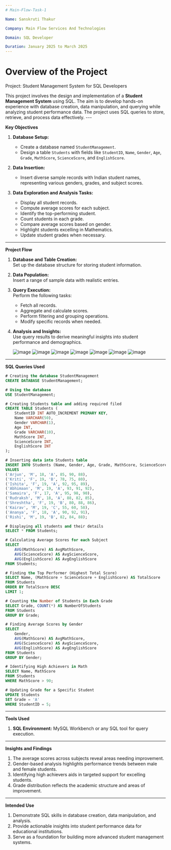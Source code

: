 ```yaml
---
# Main-Flow-Task-1

Name: Sanskruti Thakur

Company: Main Flow Services And Technologies

Domain: SQL Developer

Duration: January 2025 to March 2025
---
```


# Overview of the Project

Project: Student Management System for SQL Developers  

This project involves the design and implementation of a **Student Management System** using SQL. The aim is to develop hands-on experience with database creation, data manipulation, and querying while analyzing student performance data. The project uses SQL queries to store, retrieve, and process data effectively.  ---

**Key Objectives**  

1. **Database Setup:**  
   - Create a database named `StudentManagement`.  
   - Design a table `Students` with fields like `StudentID`, `Name`, `Gender`, `Age`, `Grade`, `MathScore`, `ScienceScore`, and `EnglishScore`.  

2. **Data Insertion:**  
   - Insert diverse sample records with Indian student names, representing various genders, grades, and subject scores.  

3. **Data Exploration and Analysis Tasks:**  
   - Display all student records.  
   - Compute average scores for each subject.  
   - Identify the top-performing student.  
   - Count students in each grade.  
   - Compare average scores based on gender.  
   - Highlight students excelling in Mathematics.  
   - Update student grades when necessary.  

---

**Project Flow**

1. **Database and Table Creation:**  
   Set up the database structure for storing student information.  

2. **Data Population:**  
   Insert a range of sample data with realistic entries.  

3. **Query Execution:**  
   Perform the following tasks:  
   - Fetch all records.  
   - Aggregate and calculate scores.  
   - Perform filtering and grouping operations.  
   - Modify specific records when needed.  

4. **Analysis and Insights:**  
   Use query results to derive meaningful insights into student performance and demographics.

   ![image](https://github.com/user-attachments/assets/de773056-0a71-4575-90d6-e1d6fc318b0f)
   ![image](https://github.com/user-attachments/assets/5f58e92b-d097-4a4d-8fcd-baf036629334)
   ![image](https://github.com/user-attachments/assets/e29287ee-f0c0-4856-83be-175537a282a8)
   ![image](https://github.com/user-attachments/assets/5d7c5ee6-defd-4274-b541-9da202886bc4)
   ![image](https://github.com/user-attachments/assets/3c833233-573a-48a3-a4f0-c247160f47d5)
   ![image](https://github.com/user-attachments/assets/f40bd120-fadb-419b-82bc-d34d0072a988)
   ![image](https://github.com/user-attachments/assets/8347cb17-2b7c-4bd2-8fbe-5b77d16fc99b)

---

**SQL Queries Used**  

```sql
# Creating the database StudentManagement
CREATE DATABASE StudentManagement;

# Using the database
USE StudentManagement;

# Creating Students table and adding required filed
CREATE TABLE Students (
    StudentID INT AUTO_INCREMENT PRIMARY KEY,
    Name VARCHAR(50),
    Gender VARCHAR(1),
    Age INT,
    Grade VARCHAR(10),
    MathScore INT,
    ScienceScore INT,
    EnglishScore INT
);

# Inserting data into Students table
INSERT INTO Students (Name, Gender, Age, Grade, MathScore, ScienceScore, EnglishScore)
VALUES 
('Arjun', 'M', 18, 'A', 85, 90, 88),
('Kriti', 'F', 19, 'B', 78, 75, 80),
('Ishita', 'F', 19, 'A', 92, 95, 89),
('Abhimaan', 'M', 19, 'A', 93, 91, 92),
('Samaira', 'F', 17, 'A', 95, 98, 90),
('Rudraksh', 'M', 18, 'A', 88, 82, 85),
('Shreshtha', 'F', 19, 'B', 80, 88, 86),
('Kairav', 'M', 19, 'C', 55, 60, 58),
('Ananya', 'F', 18, 'A', 90, 92, 91),
('Rishi', 'M', 19, 'B', 82, 84, 88);

# Displaying all students and their details
SELECT * FROM Students;

# Calculating Average Scores for each Subject
SELECT 
    AVG(MathScore) AS AvgMathScore,
    AVG(ScienceScore) AS AvgScienceScore,
    AVG(EnglishScore) AS AvgEnglishScore
FROM Students;

# Finding the Top Performer (Highest Total Score)
SELECT Name, (MathScore + ScienceScore + EnglishScore) AS TotalScore
FROM Students
ORDER BY TotalScore DESC
LIMIT 1;

# Counting the Number of Students in Each Grade
SELECT Grade, COUNT(*) AS NumberOfStudents
FROM Students
GROUP BY Grade;

# Finding Average Scores by Gender
SELECT 
    Gender,
    AVG(MathScore) AS AvgMathScore,
    AVG(ScienceScore) AS AvgScienceScore,
    AVG(EnglishScore) AS AvgEnglishScore
FROM Students
GROUP BY Gender;

# Identifying High Achievers in Math
SELECT Name, MathScore 
FROM Students
WHERE MathScore > 90;

# Updating Grade for a Specific Student
UPDATE Students
SET Grade = 'A'
WHERE StudentID = 5;
```  

---

**Tools Used**  

1. **SQL Environment:** MySQL Workbench or any SQL tool for query execution.  

---

**Insights and Findings**  

1. The average scores across subjects reveal areas needing improvement.  
2. Gender-based analysis highlights performance trends between male and female students.  
3. Identifying high achievers aids in targeted support for excelling students.  
4. Grade distribution reflects the academic structure and areas of improvement.  

--- 

**Intended Use**  

1. Demonstrate SQL skills in database creation, data manipulation, and analysis.  
2. Provide actionable insights into student performance data for educational institutions.  
3. Serve as a foundation for building more advanced student management systems.  
